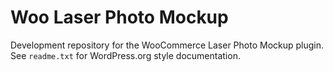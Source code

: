 # Woo Laser Photo Mockup

Development repository for the WooCommerce Laser Photo Mockup plugin. See `readme.txt` for WordPress.org style documentation.
